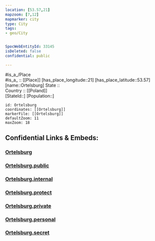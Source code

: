 ```yaml
---
location: [53.57,21] 
mapzoom: [7,12] 
mapmarker: city 
type: City
tags:
- geo/City


SpocWebEntityId: 33145
isDeleted: false
confidential: public

---
```

#is_a_/Place  
#is_a_ :: [[Place]] 
[has_place_longitude::21] 
[has_place_latitude::53.57] 
[name::Ortelsburg] 
State ::  
Country :: [[Poland]]  
[StateId::] 
[Population::] 



```leaflet
id: Ortelsburg
coordinates: [[Ortelsburg]] 
markerFile: [[Ortelsburg]] 
defaultZoom: 11 
maxZoom: 18
```


## Confidential Links & Embeds: 

### [Ortelsburg](/_Standards/Earth/Continent/Europe/Europe~East/Poland/Provinces~Poland/Warmian-Masurian/City/Ortelsburg.md) 

### [Ortelsburg.public](/_public/Earth/Continent/Europe/Europe~East/Poland/Provinces~Poland/Warmian-Masurian/City/Ortelsburg.public.md) 

### [Ortelsburg.internal](/_internal/Earth/Continent/Europe/Europe~East/Poland/Provinces~Poland/Warmian-Masurian/City/Ortelsburg.internal.md) 

### [Ortelsburg.protect](/_protect/Earth/Continent/Europe/Europe~East/Poland/Provinces~Poland/Warmian-Masurian/City/Ortelsburg.protect.md) 

### [Ortelsburg.private](/_private/Earth/Continent/Europe/Europe~East/Poland/Provinces~Poland/Warmian-Masurian/City/Ortelsburg.private.md) 

### [Ortelsburg.personal](/_personal/Earth/Continent/Europe/Europe~East/Poland/Provinces~Poland/Warmian-Masurian/City/Ortelsburg.personal.md) 

### [Ortelsburg.secret](/_secret/Earth/Continent/Europe/Europe~East/Poland/Provinces~Poland/Warmian-Masurian/City/Ortelsburg.secret.md)

